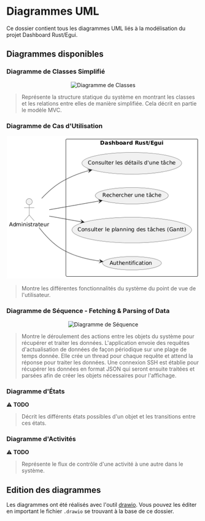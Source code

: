 # Diagrammes UML

Ce dossier contient tous les diagrammes UML liés à la modélisation du projet Dashboard Rust/Egui.

## Diagrammes disponibles

### Diagramme de Classes Simplifié
<p align="center">
    <img src="./Class%20Diagram/Diagrammes%20UML%20-%20Diagramme%20de%20classe%20simplifié.png" alt="Diagramme de Classes">
</p>

> Représente la structure statique du système en montrant les classes et les relations entre elles de manière simplifiée. Cela décrit en partie le modèle MVC.

### Diagramme de Cas d'Utilisation
<p align="center">
    <img src="./Use_Case/use_case.png" alt="Diagramme de Cas d'Utilisation">
</p>

> Montre les différentes fonctionnalités du système du point de vue de l'utilisateur.

### Diagramme de Séquence - Fetching & Parsing of Data
<p align="center">
    <img src="./Sequence%20Diagram/Diagrammes%20UML-Diagramme%20de%20Séquence%20-%20Fetching%20&%20Parsing%20of%20Data.png" alt="Diagramme de Séquence">
</p>

> Montre le déroulement des actions entre les objets du système pour récupérer et traiter les données.
> L'application envoie des requêtes d'actualisation de données de façon périodique sur une plage de temps donnée.
> Elle crée un thread pour chaque requête et attend la réponse pour traiter les données.
> Une connexion SSH est établie pour récupérer les données en format JSON qui seront ensuite traitées et parsées afin de créer les objets nécessaires pour l'affichage.

### Diagramme d'États
⚠️ **TODO**

> Décrit les différents états possibles d'un objet et les transitions entre ces états.

### Diagramme d'Activités
⚠️ **TODO**

> Représente le flux de contrôle d'une activité à une autre dans le système.

## Edition des diagrammes 

Les diagrammes ont été réalisés avec l'outil [drawio](https://app.diagrams.net/). Vous pouvez les éditer en important le fichier `.drawio` se trouvant à la base de ce dossier.
